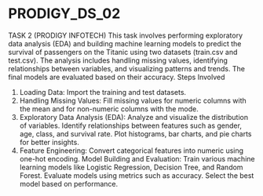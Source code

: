 # PRODIGY_DS_02
TASK 2 (PRODIGY INFOTECH)
This task involves performing exploratory data analysis (EDA) and building machine learning models to predict the survival of passengers on the Titanic using two datasets (train.csv and test.csv). The analysis includes handling missing values, identifying relationships between variables, and visualizing patterns and trends. The final models are evaluated based on their accuracy.
Steps Involved
1. Loading Data: Import the training and test datasets.
2. Handling Missing Values: Fill missing values for numeric columns with the mean and for non-numeric columns with the mode.
3. Exploratory Data Analysis (EDA):
Analyze and visualize the distribution of variables.
Identify relationships between features such as gender, age, class, and survival rate.
Plot histograms, bar charts, and pie charts for better insights.
4. Feature Engineering: Convert categorical features into numeric using one-hot encoding.
Model Building and Evaluation:
Train various machine learning models like Logistic Regression, Decision Tree, and Random Forest.
Evaluate models using metrics such as accuracy.
Select the best model based on performance.
